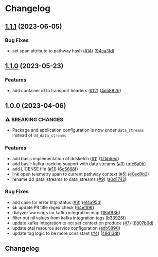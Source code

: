 # Changelog

## [1.1.1](https://github.com/stordco/data-streams-ex/compare/v1.1.0...v1.1.1) (2023-06-05)


### Bug Fixes

* set span attribute to pathway hash ([#14](https://github.com/stordco/data-streams-ex/issues/14)) ([94ca3fd](https://github.com/stordco/data-streams-ex/commit/94ca3fd02f7afa4434664463bc8b257020f48243))

## [1.1.0](https://github.com/stordco/data-streams-ex/compare/v1.0.0...v1.1.0) (2023-05-23)


### Features

* add container id to transport headers ([#12](https://github.com/stordco/data-streams-ex/issues/12)) ([4d58826](https://github.com/stordco/data-streams-ex/commit/4d588260c559babbbd8635ca9b8d8261d4541d61))

## 1.0.0 (2023-04-06)


### ⚠ BREAKING CHANGES

* Package and application configuration is now under `data_streams` instead of `dd_data_streams`

### Features

* add basic implementation of ddsketch ([#1](https://github.com/stordco/data-streams-ex/issues/1)) ([125b5ed](https://github.com/stordco/data-streams-ex/commit/125b5ed57fb3b407406339d050121ff052aabf4a))
* add basic kafka tracking support with data streams ([#3](https://github.com/stordco/data-streams-ex/issues/3)) ([bfc6a0b](https://github.com/stordco/data-streams-ex/commit/bfc6a0b88879c8469760a521e5e0408d617e6918))
* add LICENSE file ([#11](https://github.com/stordco/data-streams-ex/issues/11)) ([6c5668f](https://github.com/stordco/data-streams-ex/commit/6c5668f612e89204a05e03f998a655324b2b6d8d))
* link open telemetry span to current pathway context ([#5](https://github.com/stordco/data-streams-ex/issues/5)) ([e0ed9b2](https://github.com/stordco/data-streams-ex/commit/e0ed9b22b920c12e11684fc5eef9e619eb05a1aa))
* rename dd_data_streams to data_streams ([#9](https://github.com/stordco/data-streams-ex/issues/9)) ([a0d1742](https://github.com/stordco/data-streams-ex/commit/a0d1742f9a51e45608fde92918a4c1b6c777cf9d))


### Bug Fixes

* add case for error http status ([#8](https://github.com/stordco/data-streams-ex/issues/8)) ([ef4a95d](https://github.com/stordco/data-streams-ex/commit/ef4a95dea09a644c9d90079a96d2f2683b8c6aa5))
* **ci:** update PR title regex check ([64ef99f](https://github.com/stordco/data-streams-ex/commit/64ef99fa5e8c4674debb43242307019600cc3060))
* dialyzer warnings for kafka integration map ([18bf936](https://github.com/stordco/data-streams-ex/commit/18bf936c1249360042a4d3e1434bf0a94236ed0b))
* filter out nil values from kafka integration tags ([b33926f](https://github.com/stordco/data-streams-ex/commit/b33926f584869165c0340fe06bf088813c80fda7))
* update kafka integration to not set context on produce ([#7](https://github.com/stordco/data-streams-ex/issues/7)) ([6807b6d](https://github.com/stordco/data-streams-ex/commit/6807b6dcd1f0504179e24ad78062c4484b4fe2c3))
* update otel resource service configuration ([adb9890](https://github.com/stordco/data-streams-ex/commit/adb9890f19dd49b2d3b1a4da6e00bf6d5f6823da))
* update tag logic to be more consistant ([#4](https://github.com/stordco/data-streams-ex/issues/4)) ([48d13df](https://github.com/stordco/data-streams-ex/commit/48d13dfa5634f24a83eba2e3b0a9a09adbced4a4))

## Changelog
